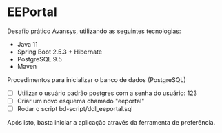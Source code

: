# EEPortal
Desafio prático Avansys, utilizando as seguintes tecnologias:

- Java 11
- Spring Boot 2.5.3 + Hibernate
- PostgreSQL 9.5
- Maven

Procedimentos para inicializar o banco de dados (PostgreSQL)

- [ ] Utilizar o usuário padrão postgres com a senha do usuário: 123
- [ ] Criar um novo esquema chamado "eeportal"
- [ ] Rodar o script bd-script/ddl_eeportal.sql

Após isto, basta iniciar a aplicação através da ferramenta de preferência.
